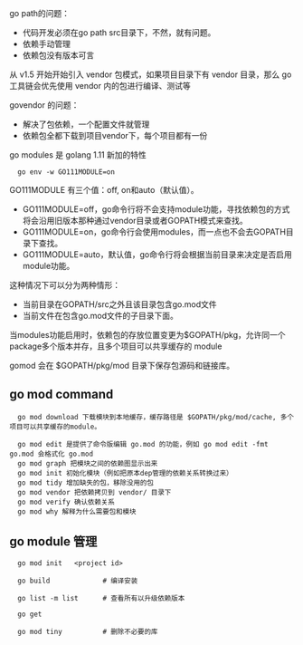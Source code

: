 go path的问题：
- 代码开发必须在go path src目录下，不然，就有问题。
- 依赖手动管理
- 依赖包没有版本可言

从 v1.5 开始开始引入 vendor 包模式，如果项目目录下有 vendor 目录，那么 go 工具链会优先使用 vendor 内的包进行编译、测试等

govendor 的问题：
- 解决了包依赖，一个配置文件就管理
- 依赖包全都下载到项目vendor下，每个项目都有一份


go modules 是 golang 1.11 新加的特性

```
  go env -w GO111MODULE=on
```
GO111MODULE 有三个值：off, on和auto（默认值）。
- GO111MODULE=off，go命令行将不会支持module功能，寻找依赖包的方式将会沿用旧版本那种通过vendor目录或者GOPATH模式来查找。
- GO111MODULE=on，go命令行会使用modules，而一点也不会去GOPATH目录下查找。
- GO111MODULE=auto，默认值，go命令行将会根据当前目录来决定是否启用module功能。

这种情况下可以分为两种情形：
- 当前目录在GOPATH/src之外且该目录包含go.mod文件
- 当前文件在包含go.mod文件的子目录下面。

当modules功能启用时，依赖包的存放位置变更为$GOPATH/pkg，允许同一个package多个版本并存，且多个项目可以共享缓存的 module

gomod 会在 $GOPATH/pkg/mod 目录下保存包源码和链接库。

## go mod command
```
  go mod download 下载模块到本地缓存，缓存路径是 $GOPATH/pkg/mod/cache, 多个项目可以共享缓存的module。

  go mod edit 是提供了命令版编辑 go.mod 的功能，例如 go mod edit -fmt go.mod 会格式化 go.mod
  go mod graph 把模块之间的依赖图显示出来
  go mod init 初始化模块（例如把原本dep管理的依赖关系转换过来）
  go mod tidy 增加缺失的包，移除没用的包
  go mod vendor 把依赖拷贝到 vendor/ 目录下
  go mod verify 确认依赖关系
  go mod why 解释为什么需要包和模块
```

## go module 管理
```
  go mod init   <project id>

  go build             # 编译安装

  go list -m list      # 查看所有以升级依赖版本

  go get

  go mod tiny          # 删除不必要的库
```
